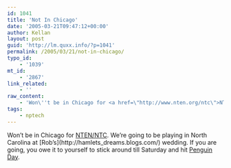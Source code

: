```yaml
---
id: 1041
title: 'Not In Chicago'
date: '2005-03-21T09:47:12+00:00'
author: Kellan
layout: post
guid: 'http://lm.quxx.info/?p=1041'
permalink: /2005/03/21/not-in-chicago/
typo_id:
    - '1039'
mt_id:
    - '2867'
link_related:
    - ''
raw_content:
    - 'Won\''t be in Chicago for <a href=\"http://www.nten.org/ntc\">NTEN/NTC</a>.  We\''re going to be playing in North Carolina at [Rob\''s](http://hamlets_dreams.blogs.com/) wedding.  If you are going, you owe it to yourself to stick around till Saturday and hit <a href=\"http://chicago.penguinday.org/\">Penguin Day</a>.'
tags:
    - nptech
---
```


Won’t be in Chicago for [NTEN/NTC](http://www.nten.org/ntc). We’re going to be playing in North Carolina at \[Rob’s\](http://hamlets\_dreams.blogs.com/) wedding. If you are going, you owe it to yourself to stick around till Saturday and hit [Penguin Day](http://chicago.penguinday.org/).